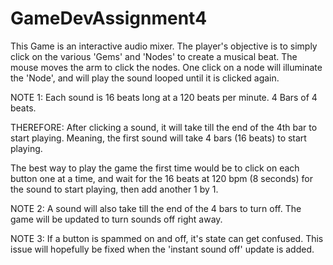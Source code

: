 # GameDevAssignment4

This Game is an interactive audio mixer. The player's objective is to simply click on the various 'Gems' and 'Nodes' to create a musical beat. The mouse moves the arm to click the nodes. One click on a node will illuminate the 'Node', and will play the sound looped until it is clicked again.

NOTE 1: Each sound is 16 beats long at a 120 beats per minute. 4 Bars of 4 beats. 

THEREFORE: After clicking a sound, it will take till the end of the 4th bar to start playing. Meaning, the first sound will take 4 bars (16 beats) to start playing.


The best way to play the game the first time would be to click on each button one at a time, and wait for the 16 beats at 120 bpm (8 seconds) for the sound to start playing, then add another 1 by 1.

NOTE 2: A sound will also take till the end of the 4 bars to turn off. The game will be updated to turn sounds off right away.

NOTE 3: If a button is spammed on and off, it's state can get confused. This issue will hopefully be fixed when the 'instant sound off' update is added.
